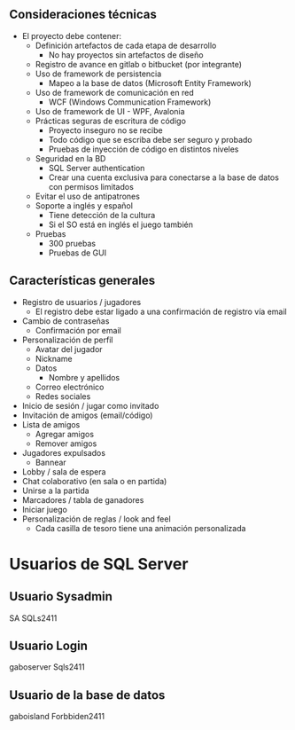## Consideraciones técnicas
- El proyecto debe contener:
	- Definición artefactos de cada etapa de desarrollo
		- No hay proyectos sin artefactos de diseño
	- Registro de avance en gitlab o bitbucket (por integrante)
	- Uso de framework de persistencia
		- Mapeo a la base de datos (Microsoft Entity Framework)
	- Uso de framework de comunicación en red
		- WCF (Windows Communication Framework)
	- Uso de framework de UI
			- WPF, Avalonia
	- Prácticas seguras de escritura de código
		-  Proyecto inseguro no se recibe
		- Todo código que se escriba debe ser seguro y probado
		- Pruebas de inyección de código en distintos niveles
	- Seguridad en la BD
		- SQL Server authentication
		- Crear una cuenta exclusiva para conectarse a la base de datos con permisos limitados
	- Evitar el uso de antipatrones
	-  Soporte a inglés y español
		- Tiene detección de la cultura
		- Si el SO está en inglés el juego también
	- Pruebas
		- 300 pruebas
		- Pruebas de GUI
## Características generales
- Registro de usuarios / jugadores
	- El registro debe estar ligado a una confirmación de registro vía email
- Cambio de contraseñas
	- Confirmación por email
- Personalización de perfil
	- Avatar del jugador
	- Nickname
	- Datos
		- Nombre y apellidos
	- Correo electrónico
	- Redes sociales
- Inicio de sesión / jugar como invitado
- Invitación de amigos (email/código)
- Lista de amigos
	- Agregar amigos
	- Remover amigos
- Jugadores expulsados
	- Bannear
- Lobby / sala de espera
- Chat colaborativo (en sala o en partida)
- Unirse a la partida
- Marcadores / tabla de ganadores
- Iniciar juego
- Personalización de reglas / look and feel
	- Cada casilla de tesoro tiene una animación personalizada

# Usuarios de SQL Server
## Usuario Sysadmin
SA
SQLs2411
## Usuario Login
gaboserver
Sqls2411
## Usuario de la base de datos
gaboisland
Forbbiden2411